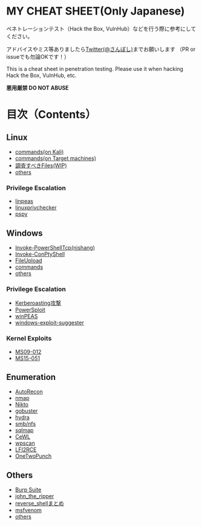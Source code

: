 # MY CHEAT SHEET(Only Japanese)

ペネトレーションテスト（Hack the Box, VulnHub）などを行う際に参考にしてください。

アドバイスやミス等ありましたら[Twitter(@さんぽし)](https://twitter.com/sanpo_shiho)までお願いします （PR or issueでも勿論OKです！）

This is a cheat sheet in penetration testing.
Please use it when hacking Hack the Box, VulnHub, etc.

**悪用厳禁 DO NOT ABUSE**

# 目次（Contents）

## Linux

- [commands(on Kali)](https://github.com/sanposhiho/MY_CHEAT_SHEET/blob/master/Linux/kali_commands.md)
- [commands(on Target machines)](https://github.com/sanposhiho/MY_CHEAT_SHEET/blob/master/Linux/linux_commands.md)
- [調査すべきFiles(WIP)](https://github.com/sanposhiho/MY_CHEAT_SHEET/blob/master/Linux/FilesToExamine.md)
- [others](https://github.com/sanposhiho/MY_CHEAT_SHEET/blob/master/Linux/other_technic.md)

### Privilege Escalation

- [linpeas](https://github.com/sanposhiho/MY_CHEAT_SHEET/blob/master/Linux/privilege%20escalation/linpeas.md)
- [linuxprivchecker](https://github.com/sanposhiho/MY_CHEAT_SHEET/blob/master/Linux/privilege%20escalation/linuxprivchecker.md)
- [pspy](https://github.com/sanposhiho/MY_CHEAT_SHEET/blob/master/Linux/privilege%20escalation/pspy.md)

## Windows

- [Invoke-PowerShellTcp(nishang)](https://github.com/sanposhiho/my_cheat_sheet/tree/master/Windows/Invoke-PowerShellTcp.md)
- [Invoke-ConPtyShell](https://github.com/sanposhiho/MY_CHEAT_SHEET/blob/master/Windows/Invoke-ConPtyShell.md)
- [FileUpload](https://github.com/sanposhiho/MY_CHEAT_SHEET/blob/master/Windows/FileUpload.md)
- [commands](https://github.com/sanposhiho/MY_CHEAT_SHEET/blob/master/Windows/windows_commands.md)
- [others](https://github.com/sanposhiho/MY_CHEAT_SHEET/blob/master/Windows/other_technic.md)

### Privilege Escalation

- [Kerberoasting攻撃](https://github.com/sanposhiho/MY_CHEAT_SHEET/blob/master/Windows/privilege%20escalation/Kerberoasting.md)
- [PowerSploit](https://github.com/sanposhiho/MY_CHEAT_SHEET/blob/master/Windows/privilege%20escalation/PowerSploit.md)
- [winPEAS](https://github.com/sanposhiho/MY_CHEAT_SHEET/blob/master/Windows/privilege%20escalation/winPEAS.md)
- [windows-exploit-suggester](https://github.com/sanposhiho/MY_CHEAT_SHEET/blob/master/Windows/privilege%20escalation/windows-exploit-suggester.md)

### Kernel Exploits

- [MS09-012](https://github.com/sanposhiho/MY_CHEAT_SHEET/blob/master/Windows/privilege%20escalation/Kernel%20Exploits/MS09-012.md)
- [MS15-051](https://github.com/sanposhiho/MY_CHEAT_SHEET/blob/master/Windows/privilege%20escalation/Kernel%20Exploits/MS15-051.md)

## Enumeration

- [AutoRecon](https://github.com/sanposhiho/MY_CHEAT_SHEET/blob/master/enumeration/AutoRecon.md)
- [nmap](https://github.com/sanposhiho/MY_CHEAT_SHEET/blob/master/enumeration/nmap.md)
- [Nikto](https://github.com/sanposhiho/MY_CHEAT_SHEET/blob/master/enumeration/Nikto.md)
- [gobuster](https://github.com/sanposhiho/MY_CHEAT_SHEET/blob/master/enumeration/gobuster.md)
- [hydra](https://github.com/sanposhiho/MY_CHEAT_SHEET/blob/master/enumeration/hydra.md)
- [smb/nfs](https://github.com/sanposhiho/MY_CHEAT_SHEET/blob/master/enumeration/smb.md)
- [sqlmap](https://github.com/sanposhiho/MY_CHEAT_SHEET/blob/master/enumeration/sqlmap.md)
- [CeWL](https://github.com/sanposhiho/MY_CHEAT_SHEET/blob/master/enumeration/CeWL.md)
- [wpscan](https://github.com/sanposhiho/MY_CHEAT_SHEET/blob/master/enumeration/wpscan.md)
- [LFI2RCE](https://github.com/sanposhiho/MY_CHEAT_SHEET/blob/master/enumeration/LFI2RCE.md)
- [OneTwoPunch](https://github.com/sanposhiho/MY_CHEAT_SHEET/blob/master/enumeration/onetwopunch.md)

## Others

- [Burp Suite](https://github.com/sanposhiho/MY_CHEAT_SHEET/blob/master/others/BurpSuite.md)
- [john_the_ripper](https://github.com/sanposhiho/MY_CHEAT_SHEET/blob/master/others/john_the_ripper.md)
- [reverse_shellまとめ](https://github.com/sanposhiho/MY_CHEAT_SHEET/blob/master/others/reverse_shell.md)
- [msfvenom](https://github.com/sanposhiho/MY_CHEAT_SHEET/blob/master/others/msfvenom.md)
- [others](https://github.com/sanposhiho/MY_CHEAT_SHEET/blob/master/others/other_technic.md)
